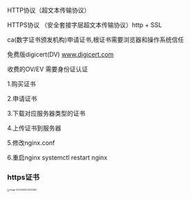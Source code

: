 HTTP协议（超文本传输协议）

HTTPS协议 （安全套接字层超文本传输协议）http + SSL

ca(数字证书颁发机构)申请证书,根证书需要浏览器和操作系统信任

免费版digicert(DV)  www.digicert.com 

收费的OV/EV 需要身份证认证

1.购买证书

2.申请证书

3.下载对应服务器类型的证书

4.上传证书到服务器

5.修改nginx.conf

6.重启nginx  systemctl restart nginx





### https证书

<img src="http://image.zhuyuanzheng1.top/image-20220608231535966.png" alt="image-20220608231535966" style="zoom:33%;" />

